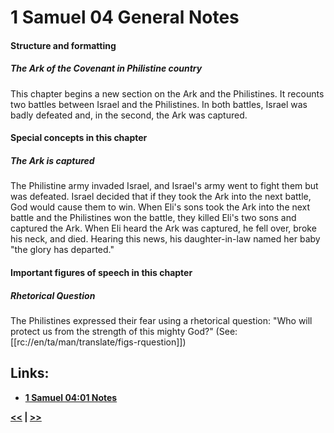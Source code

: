 # 1 Samuel 04 General Notes #

#### Structure and formatting ####

##### The Ark of the Covenant in Philistine country #####

This chapter begins a new section on the Ark and the Philistines. It recounts two battles between Israel and the Philistines. In both battles, Israel was badly defeated and, in the second, the Ark was captured.

#### Special concepts in this chapter ####

##### The Ark is captured #####

The Philistine army invaded Israel, and Israel's army went to fight them but was defeated. Israel decided that if they took the Ark into the next battle, God would cause them to win. When Eli's sons took the Ark into the next battle and the Philistines won the battle, they killed Eli's two sons and captured the Ark. When Eli heard the Ark was captured, he fell over, broke his neck, and died. Hearing this news, his daughter-in-law named her baby "the glory has departed." 

#### Important figures of speech in this chapter ####

##### Rhetorical Question #####

The Philistines expressed their fear using a rhetorical question: "Who will protect us from the strength of this mighty God?" (See: [[rc://en/ta/man/translate/figs-rquestion]])

## Links: ##

* __[1 Samuel 04:01 Notes](./01.md)__

__[<<](../03/intro.md) | [>>](../05/intro.md)__
